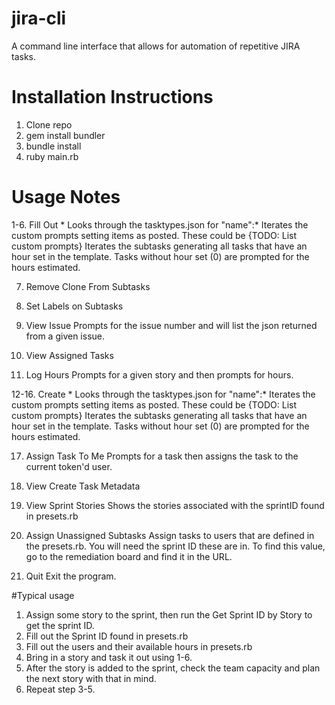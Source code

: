 # jira-cli
A command line interface that allows for automation of repetitive JIRA tasks.

# Installation Instructions
1) Clone repo
2) gem install bundler
3) bundle install
4) ruby main.rb

# Usage Notes
1-6. Fill Out *
    Looks through the tasktypes.json for "name":*
    Iterates the custom prompts setting items as posted. These could be {TODO: List custom prompts}
    Iterates the subtasks generating all tasks that have an hour set in the template. Tasks without hour set (0)
    are prompted for the hours estimated.

7. Remove Clone From Subtasks
8. Set Labels on Subtasks
9. View Issue
    Prompts for the issue number and will list the json returned from a given issue.

10. View Assigned Tasks

11. Log Hours
    Prompts for a given story and then prompts for hours.

12-16. Create *
    Looks through the tasktypes.json for "name":*
    Iterates the custom prompts setting items as posted. These could be {TODO: List custom prompts}
    Iterates the subtasks generating all tasks that have an hour set in the template. Tasks without hour set (0)
    are prompted for the hours estimated.

17. Assign Task To Me
    Prompts for a task then assigns the task to the current token'd user.
18. View Create Task Metadata
19. View Sprint Stories
    Shows the stories associated with the sprintID found in presets.rb

20. Assign Unassigned Subtasks
    Assign tasks to users that are defined in the presets.rb. You will need the sprint ID these are in. To find
    this value, go to the remediation board and find it in the URL.

21. Quit
    Exit the program.


#Typical usage
1. Assign some story to the sprint, then run the Get Sprint ID by Story to get the sprint ID.
2. Fill out the Sprint ID found in presets.rb
3. Fill out the users and their available hours in presets.rb
4. Bring in a story and task it out using 1-6.
5. After the story is added to the sprint, check the team capacity and plan the next story with that in mind.
6. Repeat step 3-5.